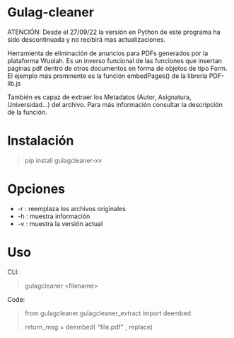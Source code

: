 # Gulag-cleaner

ATENCIÓN: Desde el 27/09/22 la versión en Python de este programa ha sido descontinuada y no recibirá mas actualizaciones.

Herramienta de eliminación de anuncios para PDFs generados por la plataforma Wuolah.
Es un inverso funcional de las funciones que insertan páginas pdf dentro de otros documentos en forma de objetos de tipo Form. El ejemplo más prominente es la función embedPages() de la librería PDF-lib.js</br>

También es capaz de extraer los Metadatos (Autor, Asignatura, Universidad...) del archivo. Para más información consultar la descripción de la función.</br>


# Instalación</br>
>pip install gulagcleaner-xv</br>

# Opciones</br>
- -r : reemplaza los archivos originales
- -h : muestra información
- -v : muestra la versión actual
# Uso</br>
CLI:</br>
>gulagcleaner \<filename\></br>

Code:
>from gulagcleaner.gulagcleaner_extract import deembed
>
>return_msg = deembed( "file.pdf" , replace)
